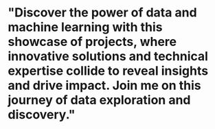 # "Discover the power of data and machine learning with this showcase of projects, where innovative solutions and technical expertise collide to reveal insights and drive impact. Join me on this journey of data exploration and discovery."